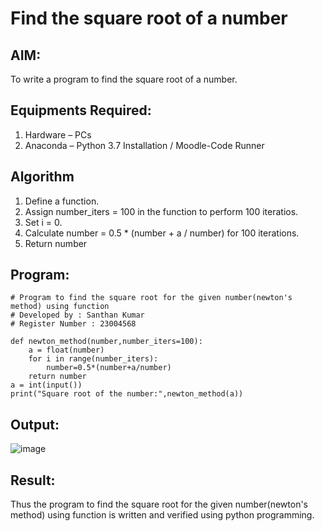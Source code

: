 # Find the square root of a number

## AIM:
To write a program to find the square root of a number.

## Equipments Required:
1. Hardware – PCs
2. Anaconda – Python 3.7 Installation / Moodle-Code Runner

## Algorithm
1. Define a function.
2. Assign number_iters = 100 in the function to perform 100 iteratios.
3. Set i = 0.
4. Calculate  number = 0.5 * (number + a / number) for 100 iterations.
5. Return number

## Program:
```
# Program to find the square root for the given number(newton's method) using function
# Developed by : Santhan Kumar
# Register Number : 23004568

def newton_method(number,number_iters=100):
    a = float(number)
    for i in range(number_iters):
        number=0.5*(number+a/number)
    return number
a = int(input())
print("Square root of the number:",newton_method(a))
```

## Output:
![image](https://github.com/SANTHAN-2006/Square-root-of-a-number/assets/80164014/95ef76bb-d816-44bc-a2cd-e887b8d7ff9c)


## Result:
Thus the program to find the square root for the given number(newton's method) using function is written and verified using python programming.
